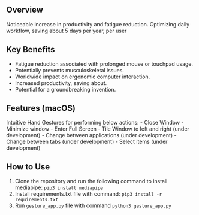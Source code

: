 ## Overview
Noticeable increase in productivity and fatigue reduction. Optimizing daily workflow, saving about 5 days per year, per user

## Key Benefits
- Fatigue reduction associated with prolonged mouse or touchpad usage.
- Potentially prevents musculoskeletal issues.
- Worldwide impact on ergonomic computer interaction.
- Increased productivity, saving about.
- Potential for a groundbreaking invention.

## Features (macOS)
Intuitive Hand Gestures for performing below actions:
    - Close Window 
    - Minimize window
    - Enter Full Screen
    - Tile Window to left and right (under development)
    - Change between applications (under development)
    - Change between tabs (under development)
    - Select items (under development)

## How to Use
1. Clone the repository and run the following command to install mediapipe: `pip3 install mediapipe`
2. Install requirements.txt file with command: `pip3 install -r requirements.txt`
3. Run `gesture_app.py` file with command `python3 gesture_app.py`


